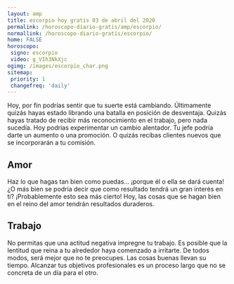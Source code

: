 ```yaml
---
layout: amp
title: escorpio hoy gratis 03 de abril del 2020 
permalink: /horoscopo-diario-gratis/amp/escorpio/
normallink: /horoscopo-diario-gratis/escorpio/
home: FALSE
horoscopo:
 signo: escorpio
 video: g_VIh3NkXjc
ogimg: /images/escorpio_char.png
sitemap:
 priority: 1
 changefreq: 'daily'
---
```



Hoy, por fin podrías sentir que tu suerte está cambiando. Últimamente quizás hayas estado librando una batalla en posición de desventaja. Quizás hayas tratado de recibir más reconocimiento en el trabajo, pero nada sucedía. Hoy podrías experimentar un cambio alentador. Tu jefe podría darte un aumento o una promoción. O quizás recibas clientes nuevos que se incorporarán a tu comisión.

## Amor

Haz lo que hagas tan bien como puedas... ¡porque él o ella se dará cuenta! ¿O más bien se podría decir que como resultado tendrá un gran interés en ti? ¡Probablemente esto sea más cierto! Hoy, las cosas que se hagan bien en el reino del amor tendrán resultados duraderos.

## Trabajo

No permitas que una actitud negativa impregne tu trabajo. Es posible que la lentitud que reina a tu alrededor haya comenzado a irritarte. De todos modos, será mejor que no te preocupes. Las cosas buenas llevan su tiempo. Alcanzar tus objetivos profesionales es un proceso largo que no se concreta de un día para el otro.